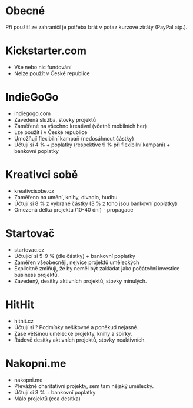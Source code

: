 # Obecné

Při použití ze zahraničí je potřeba brát v potaz kurzové ztráty (PayPal atp.).



# Kickstarter.com

- Vše nebo nic fundování
- Nelze použít v České republice

# IndieGoGo

- indiegogo.com
- Zavedená služba, stovky projektů
- Zaměřené na všechno kreativní (včetně mobilních her)
- Lze použít i v České republice
- Umožňují flexibilní kampaň (nedosáhnout částky)
- Účtují sí 4 % + poplatky (respektive 9 % při flexibilní kampani) + bankovní poplatky

# Kreativci sobě

- kreativcisobe.cz
- Zaměřeno na umění, knihy, divadlo, hudbu
- Účtují si 8 % z vybrané částky (3 % z toho jsou bankovní poplatky)
- Omezená délka projektu (10-40 dní) - propagace

# Startovač

- startovac.cz
- Účtující si 5-9 % (dle částky) + bankovní poplatky
- Zaměřen všeobecněji, nejvíce projektů uměleckých
- Explicitně zmiňují, že by neměl být zakládat jako počáteční investice business projektů.
- Zavedený, desítky aktivních projektů, stovky minulých.

# HitHit

- hithit.cz
- Účtují si ? Podmínky nešikovné a poněkud nejasné.
- Zase většinou umělecké projekty, knihy a sbírky.
- Řádově desítky aktivních projektů, stovky neaktivních.

# Nakopni.me

- nakopni.me
- Převážně charitativní projekty, sem tam nějaký umělecký.
- Účtují si 3 % + bankovní poplatky
- Málo projektů (cca desítka)

